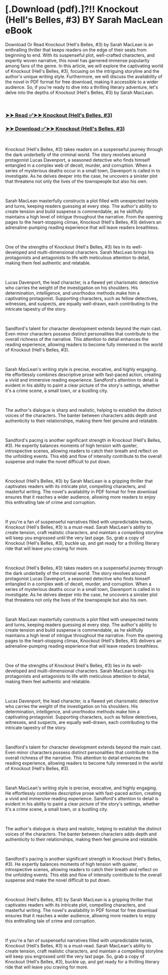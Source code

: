 # [.Download (pdf).]?!! Knockout (Hell's Belles, #3) BY Sarah MacLean eBook

<p>Download Or Read Knockout (Hell's Belles, #3) by Sarah MacLean is an enthralling thriller that keeps readers on the edge of their seats from beginning to end. With its suspenseful plot, well-crafted characters, and expertly woven narrative, this novel has garnered immense popularity among fans of the genre. In this article, we will explore the captivating world of Knockout (Hell's Belles, #3), focusing on the intriguing storyline and the author's unique writing style. Furthermore, we will discuss the availability of the novel in PDF format for free download, making it accessible to a wider audience. So, if you're ready to dive into a thrilling literary adventure, let's delve into the depths of Knockout (Hell's Belles, #3) by Sarah MacLean.</p>
<p>&nbsp;</p>

### [➤➤ Read ✅➤➤ Knockout (Hell's Belles, #3)](https://pdfworldnow.com/?book=63874598)

### [➤➤ Download ✅➤➤ Knockout (Hell's Belles, #3)](https://pdfworldnow.com/?book=63874598)

<p>&nbsp;</p>
<p>Knockout (Hell's Belles, #3) takes readers on a suspenseful journey through the dark underbelly of the criminal world. The story revolves around protagonist Lucas Davenport, a seasoned detective who finds himself entangled in a complex web of deceit, murder, and corruption. When a series of mysterious deaths occur in a small town, Davenport is called in to investigate. As he delves deeper into the case, he uncovers a sinister plot that threatens not only the lives of the townspeople but also his own.</p>
<p>&nbsp;</p>
<p>Sarah MacLean masterfully constructs a plot filled with unexpected twists and turns, keeping readers guessing at every step. The author's ability to create tension and build suspense is commendable, as he skillfully maintains a high level of intrigue throughout the narrative. From the opening pages to the heart-stopping climax, Knockout (Hell's Belles, #3) delivers an adrenaline-pumping reading experience that will leave readers breathless.</p>
<p>&nbsp;</p>
<p>One of the strengths of Knockout (Hell's Belles, #3) lies in its well-developed and multi-dimensional characters. Sarah MacLean brings his protagonists and antagonists to life with meticulous attention to detail, making them feel authentic and relatable.</p>
<p>&nbsp;</p>
<p>Lucas Davenport, the lead character, is a flawed yet charismatic detective who carries the weight of the investigation on his shoulders. His determination, intelligence, and unorthodox methods make him a captivating protagonist. Supporting characters, such as fellow detectives, witnesses, and suspects, are equally well-drawn, each contributing to the intricate tapestry of the story.</p>
<p>&nbsp;</p>
<p>Sandford's talent for character development extends beyond the main cast. Even minor characters possess distinct personalities that contribute to the overall richness of the narrative. This attention to detail enhances the reading experience, allowing readers to become fully immersed in the world of Knockout (Hell's Belles, #3).</p>
<p>&nbsp;</p>
<p>Sarah MacLean's writing style is precise, evocative, and highly engaging. He effortlessly combines descriptive prose with fast-paced action, creating a vivid and immersive reading experience. Sandford's attention to detail is evident in his ability to paint a clear picture of the story's settings, whether it's a crime scene, a small town, or a bustling city.</p>
<p>&nbsp;</p>
<p>The author's dialogue is sharp and realistic, helping to establish the distinct voices of the characters. The banter between characters adds depth and authenticity to their relationships, making them feel genuine and relatable.</p>
<p>&nbsp;</p>
<p>Sandford's pacing is another significant strength in Knockout (Hell's Belles, #3). He expertly balances moments of high tension with quieter, introspective scenes, allowing readers to catch their breath and reflect on the unfolding events. This ebb and flow of intensity contribute to the overall suspense and make the novel difficult to put down.</p>
<p>&nbsp;</p>
<p>Knockout (Hell's Belles, #3) by Sarah MacLean is a gripping thriller that captivates readers with its intricate plot, compelling characters, and masterful writing. The novel's availability in PDF format for free download ensures that it reaches a wider audience, allowing more readers to enjoy this enthralling tale of crime and corruption.</p>
<p>&nbsp;</p>
<p>If you're a fan of suspenseful narratives filled with unpredictable twists, Knockout (Hell's Belles, #3) is a must-read. Sarah MacLean's ability to create tension, craft realistic characters, and maintain a compelling storyline will keep you engrossed until the very last page. So, grab a copy of Knockout (Hell's Belles, #3), buckle up, and get ready for a thrilling literary ride that will leave you craving for more.</p>
<p>&nbsp;</p>
<p>Knockout (Hell's Belles, #3) takes readers on a suspenseful journey through the dark underbelly of the criminal world. The story revolves around protagonist Lucas Davenport, a seasoned detective who finds himself entangled in a complex web of deceit, murder, and corruption. When a series of mysterious deaths occur in a small town, Davenport is called in to investigate. As he delves deeper into the case, he uncovers a sinister plot that threatens not only the lives of the townspeople but also his own.</p>
<p>&nbsp;</p>
<p>Sarah MacLean masterfully constructs a plot filled with unexpected twists and turns, keeping readers guessing at every step. The author's ability to create tension and build suspense is commendable, as he skillfully maintains a high level of intrigue throughout the narrative. From the opening pages to the heart-stopping climax, Knockout (Hell's Belles, #3) delivers an adrenaline-pumping reading experience that will leave readers breathless.</p>
<p>&nbsp;</p>
<p>One of the strengths of Knockout (Hell's Belles, #3) lies in its well-developed and multi-dimensional characters. Sarah MacLean brings his protagonists and antagonists to life with meticulous attention to detail, making them feel authentic and relatable.</p>
<p>&nbsp;</p>
<p>Lucas Davenport, the lead character, is a flawed yet charismatic detective who carries the weight of the investigation on his shoulders. His determination, intelligence, and unorthodox methods make him a captivating protagonist. Supporting characters, such as fellow detectives, witnesses, and suspects, are equally well-drawn, each contributing to the intricate tapestry of the story.</p>
<p>&nbsp;</p>
<p>Sandford's talent for character development extends beyond the main cast. Even minor characters possess distinct personalities that contribute to the overall richness of the narrative. This attention to detail enhances the reading experience, allowing readers to become fully immersed in the world of Knockout (Hell's Belles, #3).</p>
<p>&nbsp;</p>
<p>Sarah MacLean's writing style is precise, evocative, and highly engaging. He effortlessly combines descriptive prose with fast-paced action, creating a vivid and immersive reading experience. Sandford's attention to detail is evident in his ability to paint a clear picture of the story's settings, whether it's a crime scene, a small town, or a bustling city.</p>
<p>&nbsp;</p>
<p>The author's dialogue is sharp and realistic, helping to establish the distinct voices of the characters. The banter between characters adds depth and authenticity to their relationships, making them feel genuine and relatable.</p>
<p>&nbsp;</p>
<p>Sandford's pacing is another significant strength in Knockout (Hell's Belles, #3). He expertly balances moments of high tension with quieter, introspective scenes, allowing readers to catch their breath and reflect on the unfolding events. This ebb and flow of intensity contribute to the overall suspense and make the novel difficult to put down.</p>
<p>&nbsp;</p>
<p>Knockout (Hell's Belles, #3) by Sarah MacLean is a gripping thriller that captivates readers with its intricate plot, compelling characters, and masterful writing. The novel's availability in PDF format for free download ensures that it reaches a wider audience, allowing more readers to enjoy this enthralling tale of crime and corruption.</p>
<p>&nbsp;</p>
<p>If you're a fan of suspenseful narratives filled with unpredictable twists, Knockout (Hell's Belles, #3) is a must-read. Sarah MacLean's ability to create tension, craft realistic characters, and maintain a compelling storyline will keep you engrossed until the very last page. So, grab a copy of Knockout (Hell's Belles, #3), buckle up, and get ready for a thrilling literary ride that will leave you craving for more.</p>
<p>&nbsp;</p>
